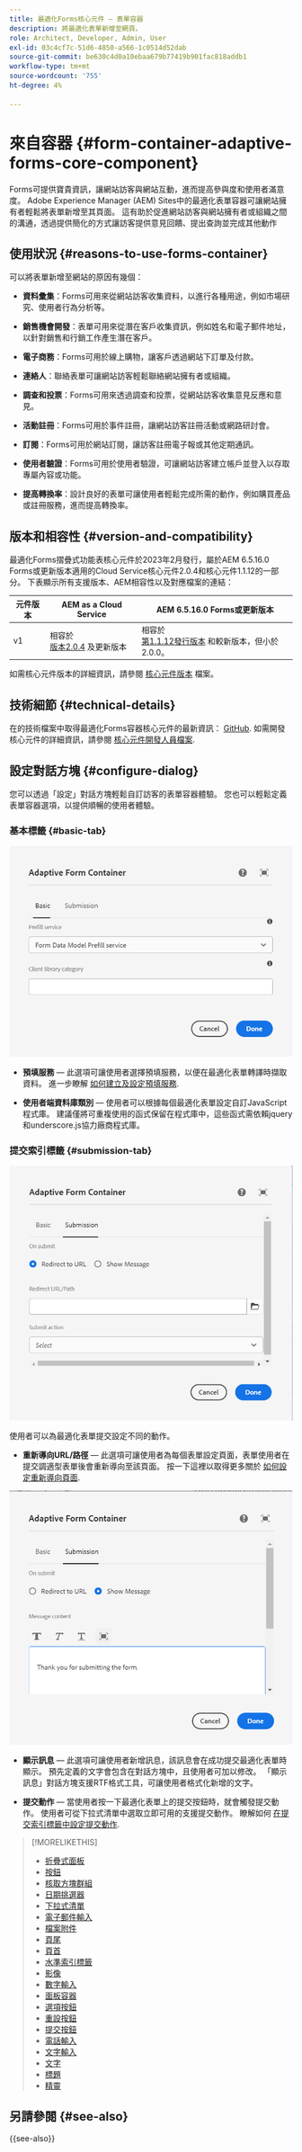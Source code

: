 ```yaml
---
title: 最適化Forms核心元件 — 表單容器
description: 將最適化表單新增至網頁。
role: Architect, Developer, Admin, User
exl-id: 03c4cf7c-51d6-4850-a566-1c0514d52dab
source-git-commit: be630c4d0a10ebaa679b77419b901fac818addb1
workflow-type: tm+mt
source-wordcount: '755'
ht-degree: 4%

---
```


# 來自容器 {#form-container-adaptive-forms-core-component}

Forms可提供寶貴資訊，讓網站訪客與網站互動，進而提高參與度和使用者滿意度。 Adobe Experience Manager (AEM) Sites中的最適化表單容器可讓網站擁有者輕鬆將表單新增至其頁面。 這有助於促進網站訪客與網站擁有者或組織之間的溝通，透過提供簡化的方式讓訪客提供意見回饋、提出查詢並完成其他動作

## 使用狀況 {#reasons-to-use-forms-container}

可以將表單新增至網站的原因有幾個：

* **資料彙集**：Forms可用來從網站訪客收集資料，以進行各種用途，例如市場研究、使用者行為分析等。

* **銷售機會開發**：表單可用來從潛在客戶收集資訊，例如姓名和電子郵件地址，以針對銷售和行銷工作產生潛在客戶。

* **電子商務**：Forms可用於線上購物，讓客戶透過網站下訂單及付款。

* **連絡人**：聯絡表單可讓網站訪客輕鬆聯絡網站擁有者或組織。

* **調查和投票**：Forms可用來透過調查和投票，從網站訪客收集意見反應和意見。

* **活動註冊**：Forms可用於事件註冊，讓網站訪客註冊活動或網路研討會。

* **訂閱**：Forms可用於網站訂閱，讓訪客註冊電子報或其他定期通訊。

* **使用者驗證**：Forms可用於使用者驗證，可讓網站訪客建立帳戶並登入以存取專屬內容或功能。

* **提高轉換率**：設計良好的表單可讓使用者輕鬆完成所需的動作，例如購買產品或註冊服務，進而提高轉換率。


## 版本和相容性 {#version-and-compatibility}

最適化Forms摺疊式功能表核心元件於2023年2月發行，屬於AEM 6.5.16.0 Forms或更新版本適用的Cloud Service核心元件2.0.4和核心元件1.1.12的一部分。 下表顯示所有支援版本、AEM相容性以及對應檔案的連結：

| 元件版本 | AEM as a Cloud Service  | AEM 6.5.16.0 Forms或更新版本 |
|---|---|---|
| v1 | 相容於<br>[版本2.0.4](/help/adaptive-forms/version.md) 及更新版本 | 相容於<br>[第1.1.12發行版本](/help/adaptive-forms/version.md) 和較新版本，但小於2.0.0。 |

如需核心元件版本的詳細資訊，請參閱 [核心元件版本](/help/adaptive-forms/version.md) 檔案。
<!-- ## Sample Component Output {#sample-component-output}

To experience the Accordion Component as well as see examples of its configuration options as well as HTML and JSON output, visit the [Component Library](https://adobe.com/go/aem_cmp_library_accordion). -->

## 技術細節 {#technical-details}

在的技術檔案中取得最適化Forms容器核心元件的最新資訊： [GitHub](https://github.com/adobe/aem-core-forms-components/tree/master/ui.af.apps/src/main/content/jcr_root/apps/core/fd/components/form/container/v1/container). 如需開發核心元件的詳細資訊，請參閱 [核心元件開發人員檔案](/help/developing/overview.md).

## 設定對話方塊 {#configure-dialog}

您可以透過「設定」對話方塊輕鬆自訂訪客的表單容器體驗。 您也可以輕鬆定義表單容器選項，以提供順暢的使用者體驗。

### 基本標籤 {#basic-tab}

![基本索引標籤](/help/adaptive-forms/assets/formcontainer_basictab.png)

* **預填服務**  — 此選項可讓使用者選擇預填服務，以便在最適化表單轉譯時擷取資料。 進一步瞭解 [如何建立及設定預填服務](https://experienceleague.adobe.com/docs/experience-manager-cloud-service/content/forms/create-an-adaptive-form/prepopulate-adaptive-form-fields.html?lang=en#aem-forms-custom-prefill-service).

* **使用者端資料庫類別**  — 使用者可以根據每個最適化表單設定自訂JavaScript程式庫。 建議僅將可重複使用的函式保留在程式庫中，這些函式需依賴jquery和underscore.js協力廠商程式庫。

### 提交索引標籤 {#submission-tab}

![提交索引標籤](/help/adaptive-forms/assets/formcontainer_submissiontab.png)

使用者可以為最適化表單提交設定不同的動作。

* **重新導向URL/路徑**  — 此選項可讓使用者為每個表單設定頁面，表單使用者在提交調適型表單後會重新導向至該頁面。 按一下這裡以取得更多關於 [如何設定重新導向頁面](https://experienceleague.adobe.com/docs/experience-manager-cloud-service/content/forms/create-an-adaptive-form/configure-submit-actions-and-metadata-submission/configuring-redirect-page.html).

![顯示訊息標籤](/help/adaptive-forms/assets/formconatiner_showmessage.png)

* **顯示訊息**  — 此選項可讓使用者新增訊息，該訊息會在成功提交最適化表單時顯示。 預先定義的文字會包含在對話方塊中，且使用者可加以修改。 「顯示訊息」對話方塊支援RTF格式工具，可讓使用者格式化新增的文字。

* **提交動作**  — 當使用者按一下最適化表單上的提交按鈕時，就會觸發提交動作。 使用者可從下拉式清單中選取立即可用的支援提交動作。 瞭解如何 [在提交索引標籤中設定提交動作](https://experienceleague.adobe.com/docs/experience-manager-cloud-service/content/forms/create-an-adaptive-form/configure-submit-actions-and-metadata-submission/configuring-submit-actions.html#supporting-custom-functions-in-validation-expressions-br).

<!--

## Related article {#related-article}

* [Create a standalone Adaptive Form](https://experienceleague.adobe.com/docs/experience-manager-cloud-service/content/forms/adaptive-forms-authoring/authoring-adaptive-forms-core-components/create-an-adaptive-form-on-forms-cs/creating-adaptive-form-core-components.html)

-->


>[!MORELIKETHIS]
>
>* [折疊式面板](/help/adaptive-forms/components/accordion.md)
>* [按鈕](/help/adaptive-forms/components/button.md)
>* [核取方塊群組](/help/adaptive-forms/components/checkbox-group.md)
>* [日期挑選器](/help/adaptive-forms/components/date-picker.md)
>* [下拉式清單](/help/adaptive-forms/components/drop-down.md)
>* [電子郵件輸入](/help/adaptive-forms/components/email-input.md)
>* [檔案附件](/help/adaptive-forms/components/file-attachment.md)
>* [頁尾](/help/adaptive-forms/components/footer.md)
>* [頁首](/help/adaptive-forms/components/header.md)
>* [水準索引標籤](/help/adaptive-forms/components/horizontal-tabs.md)
>* [影像](/help/adaptive-forms/components/image.md)
>* [數字輸入](/help/adaptive-forms/components/number-input.md)
>* [面板容器](/help/adaptive-forms/components/panel-container.md)
>* [選項按鈕](/help/adaptive-forms/components/radio-button.md)
>* [重設按鈕](/help/adaptive-forms/components/reset-button.md)
>* [提交按鈕](/help/adaptive-forms/components/submit-button.md)
>* [電話輸入](/help/adaptive-forms/components/telephone-input.md)
>* [文字輸入](/help/adaptive-forms/components/text-input.md)
>* [文字](/help/adaptive-forms/components/text.md)
>* [標題](/help/adaptive-forms/components/title.md)
>* [精靈](/help/adaptive-forms/components/wizard.md)


## 另請參閱 {#see-also}

{{see-also}}